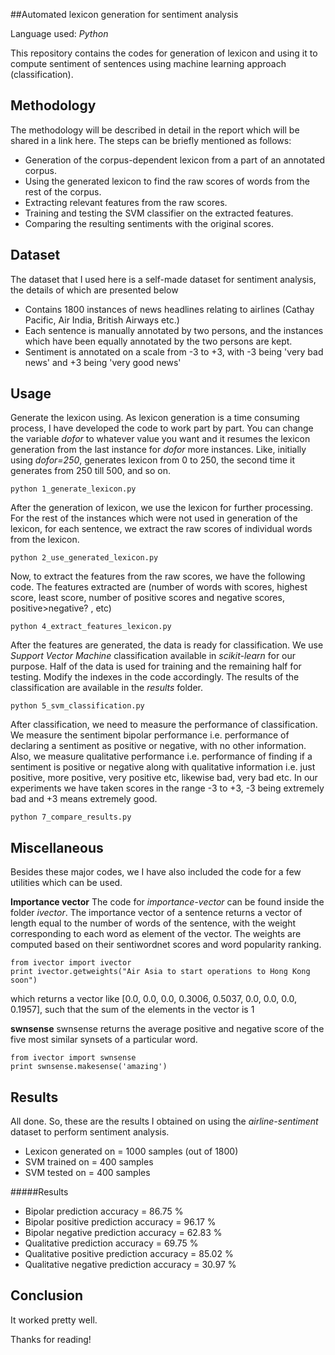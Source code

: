 ##Automated lexicon generation for sentiment analysis
 
Language used: *Python*

This repository contains the codes for generation of lexicon and using it to compute sentiment of sentences using machine learning approach (classification).

Methodology
----------------------------
The methodology will be described in detail in the report which will be shared in a link here. The steps can be briefly mentioned as follows:

- Generation of the corpus-dependent lexicon from a part of an annotated corpus.
- Using the generated lexicon to find the raw scores of words from the rest of the corpus.
- Extracting relevant features from the raw scores.
- Training and testing the SVM classifier on the extracted features.
- Comparing the resulting sentiments with the original scores.

Dataset
----------------------------
The dataset that I used here is a self-made dataset for sentiment analysis, the details of which are presented below
- Contains 1800 instances of news headlines relating to airlines (Cathay Pacific, Air India, British Airways etc.)
- Each sentence is manually annotated by two persons, and the instances which have been equally annotated by the two persons are kept.
- Sentiment is annotated on a scale from -3 to +3, with -3 being 'very bad news' and +3 being 'very good news'

Usage
-----------------------------
Generate the lexicon using. As lexicon generation is a time consuming process, I have developed the code to work part by part. You can change the variable *dofor* to whatever value you want and it resumes the lexicon generation from the last instance for *dofor* more instances. Like, initially using *dofor=250*, generates lexicon from 0 to 250, the second time it generates from 250 till 500, and so on.	
```
python 1_generate_lexicon.py
```

After the generation of lexicon, we use the lexicon for further processing. For the rest of the instances which were not used in generation of the lexicon, for each sentence, we extract the raw scores of individual words from the lexicon. 
```
python 2_use_generated_lexicon.py
```

Now, to extract the features from the raw scores, we have the following code. The features extracted are (number of words with scores, highest score, least score, number of positive scores and negative scores, positive>negative? , etc)
```
python 4_extract_features_lexicon.py
``` 

After the features are generated, the data is ready for classification. We use *Support Vector Machine* classification available in *scikit-learn* for our purpose. Half of the data is used for training and the remaining half for testing. Modify the indexes in the code accordingly. The results of the classification are available in the *results* folder.
```
python 5_svm_classification.py
```

After classification, we need to measure the performance of classification. We measure the sentiment bipolar performance i.e. performance of declaring a sentiment as positive or negative, with no other information. Also, we measure qualitative performance i.e. performance of finding if a sentiment is positive or negative along with qualitative information i.e. just positive, more positive, very positive etc, likewise bad, very bad etc. In our experiments we have taken scores in the range -3 to +3, -3 being extremely bad and +3 means extremely good.
```
python 7_compare_results.py
```

Miscellaneous
---------------------------
Besides these major codes, we I have also included the code for a few utilities which can be used.

**Importance vector**
The code for *importance-vector* can be found inside the folder *ivector*. The importance vector of a sentence returns a vector of length equal to the number of words of the sentence, with the weight corresponding to  each word as element of the vector. The weights are computed based on their sentiwordnet scores and word popularity ranking.
```
from ivector import ivector
print ivector.getweights("Air Asia to start operations to Hong Kong soon")
```
which returns a vector like [0.0, 0.0, 0.0, 0.3006, 0.5037, 0.0, 0.0, 0.0, 0.1957], such that the sum of the elements in the vector is 1

**swnsense**
swnsense returns the average positive and negative score of the five most similar synsets of a particular word.
```
from ivector import swnsense
print swnsense.makesense('amazing')
```

Results
---------------------------
All done. So, these are the results I obtained on using the *airline-sentiment* dataset to perform sentiment analysis.
- Lexicon generated on = 1000 samples (out of 1800)
- SVM trained on = 400 samples
- SVM tested on = 400 samples 

#####Results
- Bipolar prediction accuracy = 86.75 %
- Bipolar positive prediction accuracy = 96.17 %
- Bipolar negative prediction accuracy = 62.83 %
- Qualitative prediction accuracy = 69.75 %
- Qualitative positive prediction accuracy = 85.02 %
- Qualitative negative prediction accuracy = 30.97 % 

Conclusion
----------------------------
It worked pretty well.

Thanks for reading!